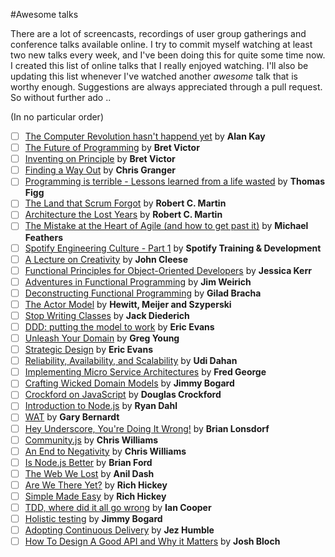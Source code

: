 #Awesome talks

There are a lot of screencasts, recordings of user group gatherings and conference talks available online. I try to commit myself watching at least two new talks every week, and I've been doing this for quite some time now. I created this list of online talks that I really enjoyed watching. I'll also be updating this list whenever I've watched another *awesome* talk that is worthy enough. Suggestions are always appreciated through a pull request. So without further ado ..

(In no particular order)

* [ ] [The Computer Revolution hasn't happend yet](https://www.youtube.com/watch?v=oKg1hTOQXoY) by **Alan Kay**
* [ ] [The Future of Programming](https://vimeo.com/71278954) by **Bret Victor**
* [ ] [Inventing on Principle](https://vimeo.com/36579366) by **Bret Victor**
* [ ] [Finding a Way Out](http://www.infoq.com/presentations/reimagining-software) by **Chris Granger**
* [ ] [Programming is terrible - Lessons learned from a life wasted](https://www.youtube.com/watch?v=csyL9EC0S0c) by **Thomas Figg**
* [ ] [The Land that Scrum Forgot](https://www.youtube.com/watch?v=hG4LH6P8Syk) by **Robert C. Martin**
* [ ] [Architecture the Lost Years](http://www.confreaks.com/videos/759-rubymidwest2011-keynote-architecture-the-lost-years) by **Robert C. Martin**
* [ ] [The Mistake at the Heart of Agile (and how to get past it)](http://ndc2011.macsimum.no/mp4/Day1%20Wednesday/Track4%201500-1600.mp4) by **Michael Feathers**
* [ ] [Spotify Engineering Culture - Part 1](https://vimeo.com/85490944) by **Spotify Training & Development**
* [ ] [A Lecture on Creativity](https://www.youtube.com/watch?v=ijtQP9nwrQA) by **John Cleese**
* [ ] [Functional Principles for Object-Oriented Developers](http://www.youtube.com/watch?v=pMGY9ViIGNU) by **Jessica Kerr**
* [ ] [Adventures in Functional Programming](https://vimeo.com/45140590) by **Jim Weirich**
* [ ] [Deconstructing Functional Programming](http://www.infoq.com/presentations/functional-pros-cons) by **Gilad Bracha**
* [ ] [The Actor Model](http://channel9.msdn.com/Shows/Going+Deep/Hewitt-Meijer-and-Szyperski-The-Actor-Model-everything-you-wanted-to-know-but-were-afraid-to-ask) by **Hewitt, Meijer and Szyperski**
* [ ] [Stop Writing Classes](http://pyvideo.org/video/880/stop-writing-classes) by **Jack Diederich**
* [ ] [DDD: putting the model to work](http://www.infoq.com/presentations/model-to-work-evans) by **Eric Evans**
* [ ] [Unleash Your Domain](https://vimeo.com/19428577) by **Greg Young**
* [ ] [Strategic Design](http://www.infoq.com/presentations/strategic-design-evans) by **Eric Evans**
* [ ] [Reliability, Availability, and Scalability](https://vimeo.com/6222577) by **Udi Dahan**
* [ ] [Implementing Micro Service Architectures](https://vimeo.com/79866979) by **Fred George**
* [ ] [Crafting Wicked Domain Models](https://vimeo.com/43598193) by **Jimmy Bogard**
* [ ] [Crockford on JavaScript](http://yuiblog.com/crockford/) by **Douglas Crockford**
* [ ] [Introduction to Node.js](http://www.yuiblog.com/blog/2010/05/20/video-dahl/) by **Ryan Dahl**
* [ ] [WAT](https://www.destroyallsoftware.com/talks/wat) by **Gary Bernardt**
* [ ] [Hey Underscore, You're Doing It Wrong!](http://www.youtube.com/watch?v=m3svKOdZijA) by **Brian Lonsdorf**
* [ ] [Community.js](https://www.youtube.com/watch?v=23Yxji-tEfc) by **Chris Williams**
* [ ] [An End to Negativity](https://www.youtube.com/watch?v=17rkSdkc5TI) by **Chris Williams**
* [ ] [Is Node.js Better](https://www.youtube.com/watch?v=C5fa1LZYodQ) by **Brian Ford**
* [ ] [The Web We Lost](https://www.youtube.com/watch?v=9KKMnoTTHJk) by **Anil Dash**
* [ ] [Are We There Yet?](http://www.infoq.com/presentations/Are-We-There-Yet-Rich-Hickey) by **Rich Hickey**
* [ ] [Simple Made Easy](http://www.infoq.com/presentations/Simple-Made-Easy) by **Rich Hickey**
* [ ] [TDD, where did it all go wrong](http://vimeo.com/68375232) by **Ian Cooper**
* [ ] [Holistic testing](http://vimeo.com/68390508) by **Jimmy Bogard**
* [ ] [Adopting Continuous Delivery](http://vimeo.com/68320415) by **Jez Humble**
* [ ] [How To Design A Good API and Why it Matters](http://www.youtube.com/watch?v=aAb7hSCtvGw) by **Josh Bloch**
